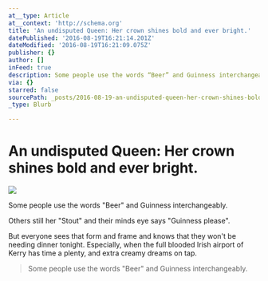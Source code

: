 ```yaml
---
at__type: Article
at__context: 'http://schema.org'
title: 'An undisputed Queen: Her crown shines bold and ever bright.'
datePublished: '2016-08-19T16:21:14.201Z'
dateModified: '2016-08-19T16:21:09.075Z'
publisher: {}
author: []
inFeed: true
description: Some people use the words “Beer” and Guinness interchangeably.
via: {}
starred: false
sourcePath: _posts/2016-08-19-an-undisputed-queen-her-crown-shines-bold-and-ever-bright.md
_type: Blurb

---
```

# An undisputed Queen: Her crown shines bold and ever bright.
![](https://imgflo.herokuapp.com/graph/vahj1ThiexotieMo/d6bbee2261acf38f0bac8461f4b0a23c/croprotate.jpg?cropheight=5312&cropwidth=2988&degrees=-90&input=https%3A%2F%2Fthe-grid-user-content.s3-us-west-2.amazonaws.com%2F2876b115-62e1-4828-a584-cdf72e5b54a1.jpg&x=0&y=0)

Some people use the words "Beer" and Guinness interchangeably.

Others still her "Stout" and their minds eye says "Guinness please".

But everyone sees that form and frame and knows that they won't be needing dinner tonight. Especially, when the full blooded Irish airport of Kerry has time a plenty, and extra creamy dreams on tap.

> Some people use the words "Beer" and Guinness interchangeably.